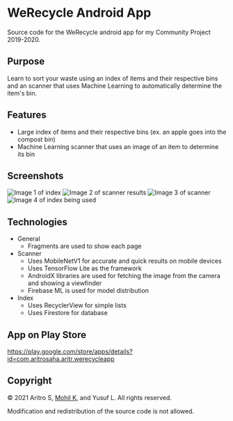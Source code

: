 # WeRecycle Android App
Source code for the WeRecycle android app for my Community Project 2019-2020.

## Purpose
Learn to sort your waste using an index of items and their respective bins and an scanner that uses Machine Learning to automatically determine the item's bin.

## Features
- Large index of items and their respective bins (ex. an apple goes into the compost bin)
- Machine Learning scanner that uses an image of an item to determine its bin

## Screenshots
![Image 1 of index](https://user-images.githubusercontent.com/29025984/113482566-30712680-946d-11eb-8921-50cb6085468f.png)
![Image 2 of scanner results](https://user-images.githubusercontent.com/29025984/113482579-45e65080-946d-11eb-820f-a9835ad25f8b.png)
![Image 3 of scanner](https://user-images.githubusercontent.com/29025984/113482586-526aa900-946d-11eb-9a08-982f5c3adf6f.png)
![Image 4 of index being used](https://user-images.githubusercontent.com/29025984/113482603-5f879800-946d-11eb-91de-3e0019a339af.png)

## Technologies
- General
  - Fragments are used to show each page
- Scanner
  - Uses MobileNetV1 for accurate and quick results on mobile devices
  - Uses TensorFlow Lite as the framework
  - AndroidX libraries are used for fetching the image from the camera and showing a viewfinder
  - Firebase ML is used for model distribution
- Index
  - Uses RecyclerView for simple lists
  - Uses Firestore for database

## App on Play Store
https://play.google.com/store/apps/details?id=com.aritrosaha.aritr.werecycleapp

## Copyright
© 2021 Aritro S, [Mohil K](https://github.com/lbcmk), and Yusuf L. All rights reserved. 

Modification and redistribution of the source code is not allowed.  

